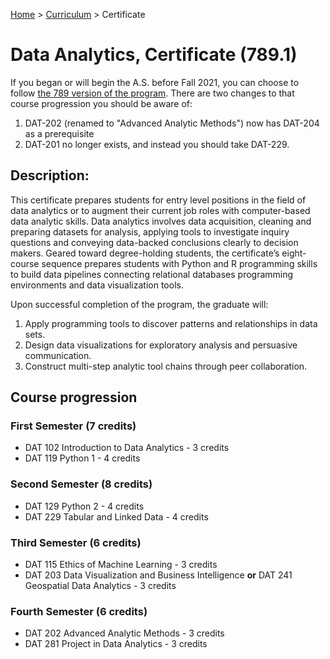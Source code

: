 [Home](../) > [Curriculum](../curriculum) > Certificate

# Data Analytics, Certificate (789.1)

If you began or will begin the A.S. before Fall 2021, you can choose to follow [the 789 version of the program](https://catalog.ccac.edu/preview_program.php?catoid=9&poid=2130&returnto=2207). There are two changes to that course progression you should be aware of: 
1. DAT-202 (renamed to "Advanced Analytic Methods") now has DAT-204 as a prerequisite
1. DAT-201 no longer exists, and instead you should take DAT-229. 

## Description:                              

This certificate prepares students for entry level positions in the field of data analytics or to augment their current job roles with computer-based data analytic skills. Data analytics involves data acquisition, cleaning and preparing datasets for analysis, applying tools to investigate inquiry questions and conveying data-backed conclusions clearly to decision makers.  Geared toward degree-holding students, the certificate’s eight-course sequence prepares students with Python and R programming skills to build data pipelines connecting relational databases programming environments and data visualization tools.  

Upon successful completion of the program, the graduate will:
1) Apply programming tools to discover patterns and relationships in data sets.
2) Design data visualizations for exploratory analysis and persuasive communication.
3) Construct multi-step analytic tool chains through peer collaboration.

## Course progression

### First Semester (7 credits)

*    DAT 102 Introduction to Data Analytics - 3 credits
*    DAT 119 Python 1 - 4 credits

### Second Semester (8 credits)

*    DAT 129 Python 2 - 4 credits
*    DAT 229 Tabular and Linked Data - 4 credits

### Third Semester (6 credits)

*    DAT 115 Ethics of Machine Learning - 3 credits
*    DAT 203 Data Visualization and Business Intelligence
     **or**
     DAT 241 Geospatial Data Analytics - 3 credits
   
### Fourth Semester (6 credits)

*    DAT 202 Advanced Analytic Methods - 3 credits
*    DAT 281 Project in Data Analytics - 3 credits

